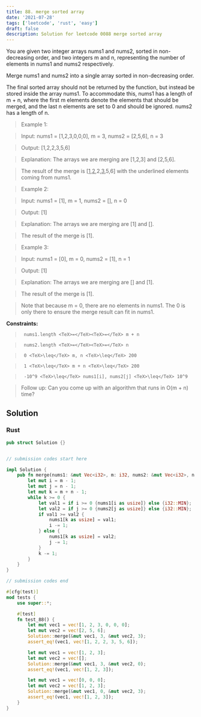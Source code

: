 ```yaml
---
title: 88. merge sorted array
date: '2021-07-28'
tags: ['leetcode', 'rust', 'easy']
draft: false
description: Solution for leetcode 0088 merge sorted array
---
```


 

  You are given two integer arrays nums1 and nums2, sorted in non-decreasing order, and two integers m and n, representing the number of elements in nums1 and nums2 respectively.

  Merge nums1 and nums2 into a single array sorted in non-decreasing order.

  The final sorted array should not be returned by the function, but instead be stored inside the array nums1. To accommodate this, nums1 has a length of m + n, where the first m elements denote the elements that should be merged, and the last n elements are set to 0 and should be ignored. nums2 has a length of n.

   

 >   Example 1:

  

 >   Input: nums1 <TeX>=</TeX> [1,2,3,0,0,0], m <TeX>=</TeX> 3, nums2 <TeX>=</TeX> [2,5,6], n <TeX>=</TeX> 3

 >   Output: [1,2,2,3,5,6]

 >   Explanation: The arrays we are merging are [1,2,3] and [2,5,6].

 >   The result of the merge is [<u>1</u>,<u>2</u>,2,<u>3</u>,5,6] with the underlined elements coming from nums1.

  

 >   Example 2:

  

 >   Input: nums1 <TeX>=</TeX> [1], m <TeX>=</TeX> 1, nums2 <TeX>=</TeX> [], n <TeX>=</TeX> 0

 >   Output: [1]

 >   Explanation: The arrays we are merging are [1] and [].

 >   The result of the merge is [1].

  

 >   Example 3:

  

 >   Input: nums1 <TeX>=</TeX> [0], m <TeX>=</TeX> 0, nums2 <TeX>=</TeX> [1], n <TeX>=</TeX> 1

 >   Output: [1]

 >   Explanation: The arrays we are merging are [] and [1].

 >   The result of the merge is [1].

 >   Note that because m <TeX>=</TeX> 0, there are no elements in nums1. The 0 is only there to ensure the merge result can fit in nums1.

  

   

  **Constraints:**

  

 >   	nums1.length <TeX>=</TeX><TeX>=</TeX> m + n

 >   	nums2.length <TeX>=</TeX><TeX>=</TeX> n

 >   	0 <TeX>\leq</TeX> m, n <TeX>\leq</TeX> 200

 >   	1 <TeX>\leq</TeX> m + n <TeX>\leq</TeX> 200

 >   	-10^9 <TeX>\leq</TeX> nums1[i], nums2[j] <TeX>\leq</TeX> 10^9

  

   

 >   Follow up: Can you come up with an algorithm that runs in O(m + n) time?


## Solution
### Rust
```rust
pub struct Solution {}


// submission codes start here

impl Solution {
    pub fn merge(nums1: &mut Vec<i32>, m: i32, nums2: &mut Vec<i32>, n: i32) {
        let mut i = m - 1;
        let mut j = n - 1;
        let mut k = m + n - 1;
        while k >= 0 {
            let val1 = if i >= 0 {nums1[i as usize]} else {i32::MIN};
            let val2 = if j >= 0 {nums2[j as usize]} else {i32::MIN};
            if val1 >= val2 {
                nums1[k as usize] = val1;
                i -= 1;
            } else {
                nums1[k as usize] = val2;
                j -= 1;
            }
            k -= 1;
        }
    }
}

// submission codes end

#[cfg(test)]
mod tests {
    use super::*;

    #[test]
    fn test_88() {
        let mut vec1 = vec![1, 2, 3, 0, 0, 0];
        let mut vec2 = vec![2, 5, 6];
        Solution::merge(&mut vec1, 3, &mut vec2, 3);
        assert_eq!(vec1, vec![1, 2, 2, 3, 5, 6]);

        let mut vec1 = vec![1, 2, 3];
        let mut vec2 = vec![];
        Solution::merge(&mut vec1, 3, &mut vec2, 0);
        assert_eq!(vec1, vec![1, 2, 3]);

        let mut vec1 = vec![0, 0, 0];
        let mut vec2 = vec![1, 2, 3];
        Solution::merge(&mut vec1, 0, &mut vec2, 3);
        assert_eq!(vec1, vec![1, 2, 3]);
    }
}

```
